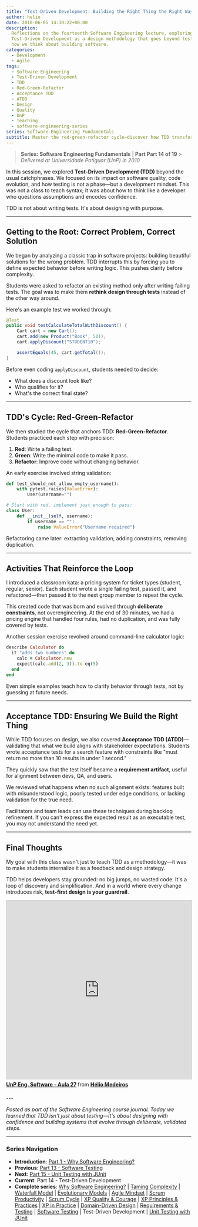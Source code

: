 ```yaml
---
title: "Test-Driven Development: Building the Right Thing the Right Way"
author: helio
date: 2010-06-05 14:30:22+00:00
description:
  Reflections on the fourteenth Software Engineering lecture, exploring
  Test-Driven Development as a design methodology that goes beyond testing to shape
  how we think about building software.
categories:
  - Development
  - Agile
tags:
  - Software Engineering
  - Test-Driven Development
  - TDD
  - Red-Green-Refactor
  - Acceptance TDD
  - ATDD
  - Design
  - Quality
  - UnP
  - Teaching
  - software-engineering-series
series: Software Engineering Fundamentals
subtitle: Master the red-green-refactor cycle—discover how TDD transforms testing from afterthought to design tool, creating confidence, better architecture, and living documentation through disciplined practice
---
```


> **Series: Software Engineering Fundamentals** | **Part Part 14 of 19** > _Delivered at Universidade Potiguar (UnP) in 2010_

In this session, we explored **Test-Driven Development (TDD)** beyond the usual catchphrases. We focused on its impact on software quality, code evolution, and how testing is not a phase—but a development mindset. This was not a class to teach syntax; it was about how to think like a developer who questions assumptions and encodes confidence.

TDD is not about writing tests. It's about designing with purpose.

---

## Getting to the Root: Correct Problem, Correct Solution

We began by analyzing a classic trap in software projects: building beautiful solutions for the wrong problem. TDD interrupts this by forcing you to define expected behavior before writing logic. This pushes clarity before complexity.

Students were asked to refactor an existing method only after writing failing tests. The goal was to make them **rethink design through tests** instead of the other way around.

Here's an example test we worked through:

```java
@Test
public void testCalculateTotalWithDiscount() {
    Cart cart = new Cart();
    cart.add(new Product("Book", 50));
    cart.applyDiscount("STUDENT10");

    assertEquals(45, cart.getTotal());
}
```

Before even coding `applyDiscount`, students needed to decide:

- What does a discount look like?
- Who qualifies for it?
- What's the correct final state?

---

## TDD's Cycle: Red-Green-Refactor

We then studied the cycle that anchors TDD: **Red-Green-Refactor**. Students practiced each step with precision:

1. **Red**: Write a failing test.
2. **Green**: Write the minimal code to make it pass.
3. **Refactor**: Improve code without changing behavior.

An early exercise involved string validation:

```python
def test_should_not_allow_empty_username():
    with pytest.raises(ValueError):
        User(username="")

# Start with red, implement just enough to pass:
class User:
    def __init__(self, username):
        if username == "":
            raise ValueError("Username required")
```

Refactoring came later: extracting validation, adding constraints, removing duplication.

---

## Activities That Reinforce the Loop

I introduced a classroom kata: a pricing system for ticket types (student, regular, senior). Each student wrote a single failing test, passed it, and refactored—then passed it to the next group member to repeat the cycle.

This created code that was born and evolved through **deliberate constraints**, not overengineering. At the end of 30 minutes, we had a pricing engine that handled four rules, had no duplication, and was fully covered by tests.

Another session exercise revolved around command-line calculator logic:

```ruby
describe Calculator do
  it "adds two numbers" do
    calc = Calculator.new
    expect(calc.add(2, 3)).to eq(5)
  end
end
```

Even simple examples teach how to clarify behavior through tests, not by guessing at future needs.

---

## Acceptance TDD: Ensuring We Build the Right Thing

While TDD focuses on design, we also covered **Acceptance TDD (ATDD)**—validating that what we build aligns with stakeholder expectations. Students wrote acceptance tests for a search feature with constraints like "must return no more than 10 results in under 1 second."

They quickly saw that the test itself became a **requirement artifact**, useful for alignment between devs, QA, and users.

We reviewed what happens when no such alignment exists: features built with misunderstood logic, poorly tested under edge conditions, or lacking validation for the true need.

Facilitators and team leads can use these techniques during backlog refinement. If you can't express the expected result as an executable test, you may not understand the need yet.

---

## Final Thoughts

My goal with this class wasn't just to teach TDD as a methodology—it was to make students internalize it as a feedback and design strategy.

TDD helps developers stay grounded: no big jumps, no wasted code. It's a loop of discovery and simplification. And in a world where every change introduces risk, **test-first design is your guardrail**.

<div style="margin-bottom: 20px;">
<iframe src="https://www.slideshare.net/slideshow/embed_code/key/xBnDqOwtdg2Njq?startSlide=1" width="597" height="486" frameborder="0" marginwidth="0" marginheight="0" scrolling="no" style="border:1px solid #CCC; border-width:1px; margin-bottom:5px;max-width: 100%;" allowfullscreen></iframe> <div style="margin-bottom:5px"><strong> <a href="https://pt.slideshare.net/slideshow/unp-eng-software-aula-27/4487762" title="UnP Eng. Software - Aula 27" target="_blank">UnP Eng. Software - Aula 27</a> </strong> from <strong> <a href="https://www.slideshare.net/heliomedeiros" target="_blank">Hélio Medeiros</a> </strong></div></div>
---

_Posted as part of the Software Engineering course journal. Today we learned that TDD isn't just about testing—it's about designing with confidence and building systems that evolve through deliberate, validated steps._

---

### **Series Navigation**

- **Introduction**: [Part 1 - Why Software Engineering?](../2010-02-24-software-engineering-purpose/)
- **Previous**: [Part 13 - Software Testing](../2010-05-29-software-testing/)
- **Next**: [Part 15 - Unit Testing with JUnit](../2010-06-12-junit-unit-testing/)
- **Current**: Part 14 - Test-Driven Development
- **Complete series**: [Why Software Engineering?](../2010-02-24-software-engineering-purpose/) | [Taming Complexity](../2010-03-02-complexity-process/) | [Waterfall Model](../2010-03-10-waterfall-model/) | [Evolutionary Models](../2010-03-18-evolutionary-models/) | [Agile Mindset](../2010-03-26-agile-mindset/) | [Scrum Productivity](../2010-04-03-scrum-productivity/) | [Scrum Cycle](../2010-04-11-scrum-cycle/) | [XP Quality & Courage](../2010-04-19-xp-quality-courage/) | [XP Principles & Practices](../2010-05-01-xp-principles-practices/) | [XP in Practice](../2010-05-08-applying-xp-strategies/) | [Domain-Driven Design](../2010-05-15-domain-driven-design/) | [Requirements & Testing](../2010-05-22-requirements-validation-tests/) | [Software Testing](../2010-05-29-software-testing/) | Test-Driven Development | [Unit Testing with JUnit](../2010-06-12-junit-unit-testing/)
